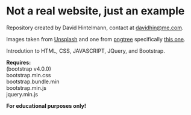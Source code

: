 # Not a real website, just an example

Repository created by David Hintelmann, contact at <davidhin@me.com>.

Images taken from [Unsplash](https://unsplash.com) and one from [pngtree](https://pngtree.com) specifically [this one](https://pngtree.com/freepng/landscape-reflection_3273793.html).

Introdution to HTML, CSS, JAVASCRIPT, JQuery, and Bootstrap.

**Requires:**  
(bootstrap v4.0.0)  
bootstrap.min.css  
bootstrap.bundle.min  
bootstrap.min.js  
jquery.min.js

**For educational purposes only!**
